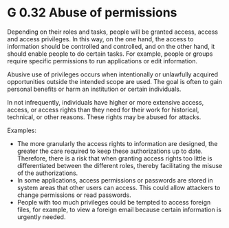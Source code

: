 G 0.32 Abuse of permissions
====================================

Depending on their roles and tasks, people will be granted access, access and access privileges. In this way, on the one hand, the access to information should be controlled and controlled, and on the other hand, it should enable people to do certain tasks. For example, people or groups require specific permissions to run applications or edit information.

Abusive use of privileges occurs when intentionally or unlawfully acquired opportunities outside the intended scope are used. The goal is often to gain personal benefits or harm an institution or certain individuals.

In not infrequently, individuals have higher or more extensive access, access, or access rights than they need for their work for historical, technical, or other reasons. These rights may be abused for attacks.

Examples:

* The more granularly the access rights to information are designed, the greater the care required to keep these authorizations up to date. Therefore, there is a risk that when granting access rights too little is differentiated between the different roles, thereby facilitating the misuse of the authorizations.
* In some applications, access permissions or passwords are stored in system areas that other users can access. This could allow attackers to change permissions or read passwords.
* People with too much privileges could be tempted to access foreign files, for example, to view a foreign email because certain information is urgently needed.
